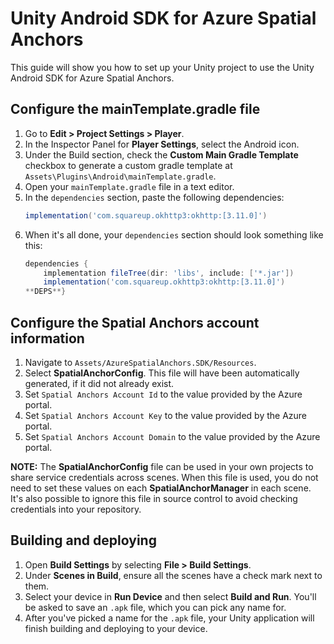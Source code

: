 # Unity Android SDK for Azure Spatial Anchors

This guide will show you how to set up your Unity project to use the Unity Android SDK for Azure Spatial Anchors.


## Configure the mainTemplate.gradle file

1. Go to **Edit > Project Settings > Player**.
2. In the Inspector Panel for **Player Settings**, select the Android icon.
3. Under the Build section, check the **Custom Main Gradle Template** checkbox to generate a custom gradle template at `Assets\Plugins\Android\mainTemplate.gradle`.
4. Open your `mainTemplate.gradle` file in a text editor.
5. In the `dependencies` section, paste the following dependencies:
    ```gradle
    implementation('com.squareup.okhttp3:okhttp:[3.11.0]')
    ```
6. When it's all done, your `dependencies` section should look something like this:
    ```gradle
    dependencies {
        implementation fileTree(dir: 'libs', include: ['*.jar'])
        implementation('com.squareup.okhttp3:okhttp:[3.11.0]')
    **DEPS**}
    ```


## Configure the Spatial Anchors account information

1. Navigate to `Assets/AzureSpatialAnchors.SDK/Resources`.
2. Select **SpatialAnchorConfig**. This file will have been automatically generated, if it did not already exist.
3. Set `Spatial Anchors Account Id` to the value provided by the Azure portal.
4. Set `Spatial Anchors Account Key` to the value provided by the Azure portal.
5. Set `Spatial Anchors Account Domain` to the value provided by the Azure portal.

**NOTE:** The **SpatialAnchorConfig** file can be used in your own projects to share service credentials across scenes. When this file is used, you do not need to set these values on each **SpatialAnchorManager** in each scene. It's also possible to ignore this file in source control to avoid checking credentials into your repository.


## Building and deploying

1. Open **Build Settings** by selecting **File > Build Settings**.
2. Under **Scenes in Build**, ensure all the scenes have a check mark next to them.
3. Select your device in **Run Device** and then select **Build and Run**. You'll be asked to save an `.apk` file, which you can pick any name for.
4. After you've picked a name for the `.apk` file, your Unity application will finish building and deploying to your device.

